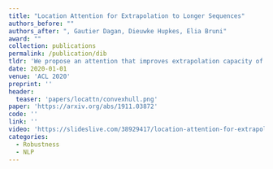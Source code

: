 ```yaml
---
title: "Location Attention for Extrapolation to Longer Sequences"
authors_before: ""
authors_after: ", Gautier Dagan, Dieuwke Hupkes, Elia Bruni"
award: ""
collection: publications
permalink: /publication/dib
tldr: 'We propose an attention that improves extrapolation capacity of neural NLP models.'
date: 2020-01-01
venue: 'ACL 2020'
preprint: ''
header: 
  teaser: 'papers/locattn/convexhull.png'
paper: 'https://arxiv.org/abs/1911.03872'
code: '' 
link: ''
video: 'https://slideslive.com/38929417/location-attention-for-extrapolation-to-longer-sequences'
categories:
  - Robustness
  - NLP
---
```

